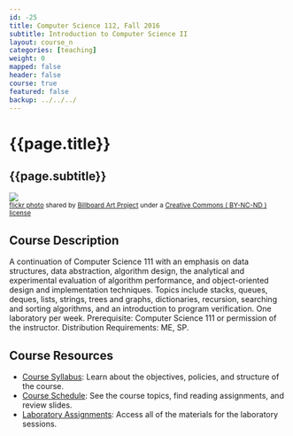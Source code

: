 ```yaml
---
id: -25
title: Computer Science 112, Fall 2016
subtitle: Introduction to Computer Science II
layout: course_n
categories: [teaching]
weight: 0
mapped: false
header: false
course: true
featured: false
backup: ../../../
---
```


# {{page.title}}

## {{page.subtitle}}

<a title="St. Catherine's School Art (39)" href="https://flickr.com/photos/billboardartproject/7223111614"><img class="img-responsive-tight" src="https://farm8.static.flickr.com/7079/7223111614_83d981ac85_z.jpg" /></a><br /><small><a title="St. Catherine's School Art (39)" href="https://flickr.com/photos/billboardartproject/7223111614">flickr photo</a> shared by <a href="https://flickr.com/people/billboardartproject">Billboard Art Project</a> under a <a href="https://creativecommons.org/licenses/by-nc-nd/2.0/">Creative Commons ( BY-NC-ND ) license</a> </small>

## Course Description

A continuation of Computer Science 111 with an emphasis on data structures, data abstraction, algorithm design, the
analytical and experimental evaluation of algorithm performance, and object-oriented design and implementation
techniques. Topics include stacks, queues, deques, lists, strings, trees and graphs, dictionaries, recursion, searching
and sorting algorithms, and an introduction to program verification. One laboratory per week. Prerequisite: Computer
Science 111 or permission of the instructor. Distribution Requirements: ME, SP.

## Course Resources

<ul class="fa-ul">

<li><i class="fa-li fa fa-arrow-right"></i><a href="{{site.baseurl}}teaching/cs112F2016/provide/syllabus/cs112F2016_syllabus.pdf"
class="major">Course Syllabus</a>: Learn about the objectives, policies, and structure of the course.

<li><i class="fa-li fa fa-arrow-right"></i><a href="{{site.baseurl}}teaching/cs112F2016/schedule/"
class="major">Course Schedule</a>: See the course topics, find reading assignments, and review slides.

<li><i class="fa-li fa fa-arrow-right"></i><a href="{{site.baseurl}}teaching/cs112F2016/laboratories/"
class="major">Laboratory Assignments</a>: Access all of the materials for the laboratory sessions.

</ul>
